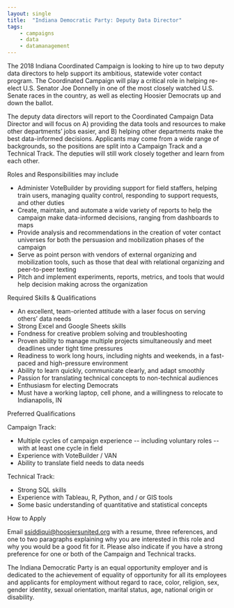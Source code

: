 ```yaml
---
layout: single
title:  "Indiana Democratic Party: Deputy Data Director"
tags: 
    - campaigns
    - data
    - datamanagement
---
```


The 2018 Indiana Coordinated Campaign is looking to hire up to two deputy data directors to help support its ambitious, statewide voter contact program. The Coordinated Campaign will play a critical role in helping re-elect U.S. Senator Joe Donnelly in one of the most closely watched U.S. Senate races in the country, as well as electing Hoosier Democrats up and down the ballot.

The deputy data directors will report to the Coordinated Campaign Data Director and will focus on A) providing the data tools and resources to make other departments’ jobs easier, and B) helping other departments make the best data-informed decisions. Applicants may come from a wide range of backgrounds, so the positions are split into a Campaign Track and a Technical Track. The deputies will still work closely together and learn from each other.

Roles and Responsibilities may include

* Administer VoteBuilder by providing support for field staffers, helping train users, managing quality control, responding to support requests, and other duties
* Create, maintain, and automate a wide variety of reports to help the campaign make data-informed decisions, ranging from dashboards to maps
* Provide analysis and recommendations in the creation of voter contact universes for both the persuasion and mobilization phases of the campaign
* Serve as point person with vendors of external organizing and mobilization tools, such as those that deal with relational organizing and peer-to-peer texting
* Pitch and implement experiments, reports, metrics, and tools that would help decision making across the organization

Required Skills & Qualifications

* An excellent, team-oriented attitude with a laser focus on serving others’ data needs
* Strong Excel and Google Sheets skills
* Fondness for creative problem solving and troubleshooting
* Proven ability to manage multiple projects simultaneously and meet deadlines under tight time pressures
* Readiness to work long hours, including nights and weekends, in a fast-paced and high-pressure environment
* Ability to learn quickly, communicate clearly, and adapt smoothly
* Passion for translating technical concepts to non-technical audiences
* Enthusiasm for electing Democrats
* Must have a working laptop, cell phone, and a willingness to relocate to Indianapolis, IN

Preferred Qualifications

Campaign Track:

* Multiple cycles of campaign experience -- including voluntary roles -- with at least one cycle in field
* Experience with VoteBuilder / VAN
* Ability to translate field needs to data needs

Technical Track:

* Strong SQL skills
* Experience with Tableau, R, Python, and / or GIS tools
* Some basic understanding of quantitative and statistical concepts

How to Apply

Email ssiddiqui@hoosiersunited.org with a resume, three references, and one to two paragraphs explaining why you are interested in this role and why you would be a good fit for it. Please also indicate if you have a strong preference for one or both of the Campaign and Technical tracks.

The Indiana Democratic Party is an equal opportunity employer and is dedicated to the achievement of equality of opportunity for all its employees and applicants for employment without regard to race, color, religion, sex, gender identity, sexual orientation, marital status, age, national origin or disability.
